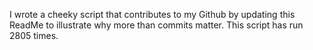 I wrote a cheeky script that contributes to my Github by updating this ReadMe to illustrate why more than commits matter. This script has run 2805 times.